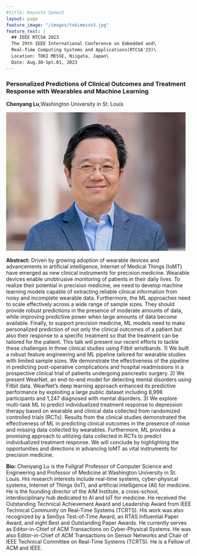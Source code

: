 ```yaml
---
#title: Keynote Speech
layout: page
feature_image: "/images/tokimesse3.jpg"
feature_text: |
  ## IEEE RTCSA 2023
  The 29th IEEE International Conference on Embedded and\
  Real-Time Computing Systems and Applications(RTCSA'23)\
  Location: TOKI MESSE, Niigata, Japan\
  Date: Aug.30-Spt.01, 2023
---
```


### Personalized Predictions of Clinical Outcomes and Treatment Response with Wearables and Machine Learning

**Chenyang Lu**,Washington University in St. Louis

<a style="background-image: none;" ><img src="/images/photos/Chenyang_Lu_2022.jpg" alt="Chenyang Lu" /></a>   

**Abstract:** Driven by growing adoption of wearable devices and advancements in artificial intelligence, Internet of Medical Things (IoMT) have emerged as new clinical instruments for precision medicine. Wearable devices enable unobtrusive monitoring of patients in their daily lives. To realize their potential in precision medicine, we need to develop machine learning models capable of extracting reliable clinical information from noisy and incomplete wearable data. Furthermore, the ML approaches need to scale effectively across a wide range of sample sizes. They should provide robust predictions in the presence of moderate amounts of data, while improving predictive power when large amounts of data become available. Finally, to support precision medicine, ML models need to make personalized prediction of not only the clinical outcomes of a patient but also their response to a specific treatment so that the treatment can be tailored for the patient. This talk will present our recent efforts to tackle these challenges in three clinical studies using Fitbit wristbands. 1) We built a robust feature engineering and ML pipeline tailored for wearable studies with limited sample sizes. We demonstrate the effectiveness of the pipeline in predicting post-operative complications and hospital readmissions in a prospective clinical trial of patients undergoing pancreatic surgery. 2) We present WearNet, an end-to-end model for detecting mental disorders using Fitbit data. WearNet’s deep learning approach enhanced its predictive performance by exploiting a large public dataset including 8,996 participants and 1,247 diagnosed with mental disorders. 3) We explore multi-task ML to predict individualized treatment response to depression therapy based on wearable and clinical data collected from randomized controlled trials (RCTs). Results from the clinical studies demonstrated the effectiveness of ML in predicting clinical outcomes in the presence of noise and missing data collected by wearables. Furthermore, ML provides a promising approach to utilizing data collected in RCTs to predict individualized treatment response. We will conclude by highlighting the opportunities and directions in advancing IoMT as vital instruments for precision medicine.

**Bio:** Chenyang Lu is the Fullgraf Professor of Computer Science and Engineering and Professor of Medicine at Washington University in St. Louis. His research interests include real-time systems, cyber-physical systems, Internet of Things (IoT), and artificial intelligence (AI) for medicine. He is the founding director of the AIM Institute, a cross-school, interdisciplinary hub dedicated to AI and IoT for medicine. He received the Outstanding Technical Achievement Award and Leadership Award from IEEE Technical Community on Real-Time Systems (TCRTS). His work was also recognized by a SenSys Test-of-Time Award, an RTAS Influential Paper Award, and eight Best and Outstanding Paper Awards. He currently serves as Editor-in-Chief of ACM Transactions on Cyber-Physical Systems. He was also Editor-in-Chief of ACM Transactions on Sensor Networks and Chair of IEEE Technical Committee on Real-Time Systems (TCRTS). He is a Fellow of ACM and IEEE.
